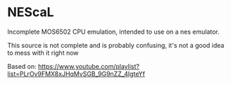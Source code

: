 # NEScaL
Incomplete MOS6502 CPU emulation, intended to use on a nes emulator.

This source is not complete and is probably confusing, it's not a good idea to mess with it right now

Based on: https://www.youtube.com/playlist?list=PLrOv9FMX8xJHqMvSGB_9G9nZZ_4IgteYf
